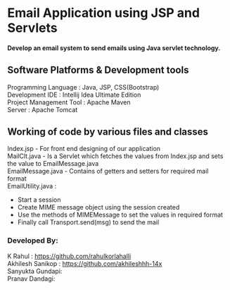 # Email Application using JSP and Servlets  
#### Develop an email system to send emails using Java servlet technology.

## Software Platforms & Development tools
Programming Language : Java, JSP, CSS(Bootstrap)  
Development IDE : Intellij Idea Ultimate Edition  
Project Management Tool : Apache Maven  
Server : Apache Tomcat 

## Working of code by various files and classes
Index.jsp - For front end designing of our application  
MailClt.java - Is a Servlet which fetches the values from Index.jsp and sets the value to EmailMessage.java  
EmailMessage.java - Contains of getters and setters for required mail format  
EmailUtility.java :    
- Start a session  
- Create MIME message object using the session created  
- Use the methods of MIMEMessage to set the values in required format  
-  Finally call Transport.send(msg) to send the mail 

### Developed By:
K Rahul : https://github.com/rahulkorlahalli  
Akhilesh Sanikop :  https://github.com/akhileshhh-14x  
Sanyukta Gundapi:  
Pranav Dandagi:  


